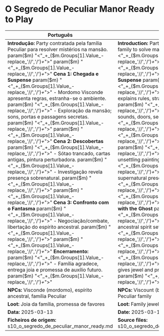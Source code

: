 # O Segredo de Peculiar Manor  Ready to Play

| Português                                                                                                                                                                                                                                                                                                                                                                                                                                                                                                                                                                                                     | English                                                                                                                                                                                                                                                                                                                                                                                                                                                                                                                                                                           |
| ------------------------------------------------------------------------------------------------------------------------------------------------------------------------------------------------------------------------------------------------------------------------------------------------------------------------------------------------------------------------------------------------------------------------------------------------------------------------------------------------------------------------------------------------------------------------------------------------------------- | --------------------------------------------------------------------------------------------------------------------------------------------------------------------------------------------------------------------------------------------------------------------------------------------------------------------------------------------------------------------------------------------------------------------------------------------------------------------------------------------------------------------------------------------------------------------------------- |
| **Introdução:** Party contratada pela família Peculiar para resolver mistérios na mansão. param($m) "<"_+_($m.Groups[1].Value_-replace_'//','/')_+_">"  param($m) "<"_+_($m.Groups[1].Value_-replace_'//','/')_+_">" **Cena 1: Chegada e Suspense** param($m) "<"_+_($m.Groups[1].Value_-replace_'//','/')_+_">" - Mordomo Visconde apresenta regras, estranha-se o ambiente. param($m) "<"_+_($m.Groups[1].Value_-replace_'//','/')_+_">" - Exploração da mansão; sons, portas e passagens secretas. param($m) "<"_+_($m.Groups[1].Value_-replace_'//','/')_+_">"  param($m) "<"_+_($m.Groups[1].Value_-replace_'//','/')_+_">" **Cena 2: Descobertas** param($m) "<"_+_($m.Groups[1].Value_-replace_'//','/')_+_">" - Sótao trancado, cartas antigas, pintura perturbadora. param($m) "<"_+_($m.Groups[1].Value_-replace_'//','/')_+_">" - Investigação revela presença sobrenatural. param($m) "<"_+_($m.Groups[1].Value_-replace_'//','/')_+_">"  param($m) "<"_+_($m.Groups[1].Value_-replace_'//','/')_+_">" **Cena 3: Confronto com o Fantasma** param($m) "<"_+_($m.Groups[1].Value_-replace_'//','/')_+_">" - Negociação/combate, libertação do espírito ancestral. param($m) "<"_+_($m.Groups[1].Value_-replace_'//','/')_+_">"  param($m) "<"_+_($m.Groups[1].Value_-replace_'//','/')_+_">" **Encerramento:** param($m) "<"_+_($m.Groups[1].Value_-replace_'//','/')_+_">" - Família agradece, entrega joia e promessa de auxílio futuro. param($m) "<"_+_($m.Groups[1].Value_-replace_'//','/')_+_">"  | **Introduction:** Party hired by the Peculiar family to solve manor mysteries. param($m) "<"_+_($m.Groups[1].Value_-replace_'//','/')_+_">"  param($m) "<"_+_($m.Groups[1].Value_-replace_'//','/')_+_">" **Scene 1: Arrival and Suspense** param($m) "<"_+_($m.Groups[1].Value_-replace_'//','/')_+_">" - Butler Viscount explains rules, strange atmosphere. param($m) "<"_+_($m.Groups[1].Value_-replace_'//','/')_+_">" - Explore the manor; sounds, doors, secret passages. param($m) "<"_+_($m.Groups[1].Value_-replace_'//','/')_+_">"  param($m) "<"_+_($m.Groups[1].Value_-replace_'//','/')_+_">" **Scene 2: Discoveries** param($m) "<"_+_($m.Groups[1].Value_-replace_'//','/')_+_">" - Locked attic, old letters, unsettling painting. param($m) "<"_+_($m.Groups[1].Value_-replace_'//','/')_+_">" - Investigation reveals supernatural presence. param($m) "<"_+_($m.Groups[1].Value_-replace_'//','/')_+_">"  param($m) "<"_+_($m.Groups[1].Value_-replace_'//','/')_+_">" **Scene 3: Confrontation with the Ghost** param($m) "<"_+_($m.Groups[1].Value_-replace_'//','/')_+_">" - Negotiation/combat, ancestral spirit set free. param($m) "<"_+_($m.Groups[1].Value_-replace_'//','/')_+_">"  param($m) "<"_+_($m.Groups[1].Value_-replace_'//','/')_+_">" **Conclusion:** param($m) "<"_+_($m.Groups[1].Value_-replace_'//','/')_+_">" - Family thanks party, gives jewel and promise of future help. param($m) "<"_+_($m.Groups[1].Value_-replace_'//','/')_+_">"  |
| **NPCs:** Visconde (mordomo), espírito ancestral, família Peculiar                                                                                                                                                                                                                                                                                                                                                                                                                                                                                                                                            | **NPCs:** Viscount (butler), ancestral spirit, Peculiar family                                                                                                                                                                                                                                                                                                                                                                                                                                                                                                                    |
| **Loot:** Joia da família, promessa de favores                                                                                                                                                                                                                                                                                                                                                                                                                                                                                                                                                                | **Loot:** Family jewel, promise of favors                                                                                                                                                                                                                                                                                                                                                                                                                                                                                                                                         |
| **Data:** 2025-03-13                                                                                                                                                                                                                                                                                                                                                                                                                                                                                                                                                                                          | **Date:** 2025-03-13                                                                                                                                                                                                                                                                                                                                                                                                                                                                                                                                                              |
| **Ficheiros de origem:** s10_o_segredo_de_peculiar_manor_ready.md                                                                                                                                                                                                                                                                                                                                                                                                                                                                                                                                             | **Source files:** s10_o_segredo_de_peculiar_manor_ready.md                                                                                                                                                                                                                                                                                                                                                                                                                                                                                                                        |

























